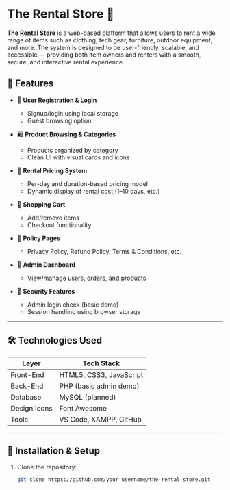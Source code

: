# The Rental Store 🛒

**The Rental Store** is a web-based platform that allows users to rent a wide range of items such as clothing, tech gear, furniture, outdoor equipment, and more. The system is designed to be user-friendly, scalable, and accessible — providing both item owners and renters with a smooth, secure, and interactive rental experience.

## 🚀 Features

- 🧾 **User Registration & Login**
  - Signup/login using local storage
  - Guest browsing option

- 🛍️ **Product Browsing & Categories**
  - Products organized by category
  - Clean UI with visual cards and icons

- 💸 **Rental Pricing System**
  - Per-day and duration-based pricing model
  - Dynamic display of rental cost (1–10 days, etc.)

- 🛒 **Shopping Cart**
  - Add/remove items
  - Checkout functionality

- 📄 **Policy Pages**
  - Privacy Policy, Refund Policy, Terms & Conditions, etc.

- 👤 **Admin Dashboard**
  - View/manage users, orders, and products

- 🔐 **Security Features**
  - Admin login check (basic demo)
  - Session handling using browser storage

---

## 🛠️ Technologies Used

| Layer          | Tech Stack               |
|----------------|---------------------------|
| Front-End      | HTML5, CSS3, JavaScript   |
| Back-End       | PHP (basic admin demo)    |
| Database       | MySQL (planned)           |
| Design Icons   | Font Awesome              |
| Tools          | VS Code, XAMPP, GitHub    |

---

## 🧪 Installation & Setup

1. Clone the repository:
   ```bash
   git clone https://github.com/your-username/the-rental-store.git
